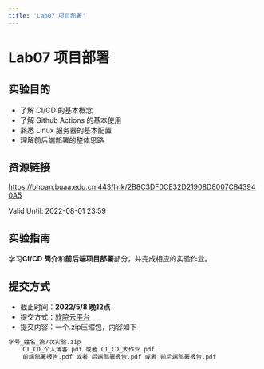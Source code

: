 ```yaml
---
title: 'Lab07 项目部署'
---
```


# Lab07 项目部署

## 实验目的

- 了解 CI/CD 的基本概念
- 了解 Github Actions 的基本使用
- 熟悉 Linux 服务器的基本配置
- 理解前后端部署的整体思路

## 资源链接

<a href="https://bhpan.buaa.edu.cn:443/link/2B8C3DF0CE32D21908D8007C843940A5" target="_blank">https://bhpan.buaa.edu.cn:443/link/2B8C3DF0CE32D21908D8007C843940A5</a>

Valid Until: 2022-08-01 23:59

## 实验指南

学习**CI/CD 简介**和**前后端项目部署**部分，并完成相应的实验作业。

## 提交方式

- 截止时间：**2022/5/8 晚12点**
- 提交方式：<a href="https://scs.buaa.edu.cn/" target="_blank">软院云平台</a>
- 提交内容：一个.zip压缩包，内容如下

```txt
学号_姓名_第7次实验.zip
    CI_CD_个人博客.pdf 或者 CI_CD_大作业.pdf
    前端部署报告.pdf 或者 后端部署报告.pdf 或者 前后端部署报告.pdf 
```